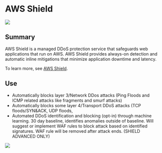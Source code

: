# AWS Shield

![](https://explore.skillbuilder.aws/files/a/w/aws_prod1_docebosaas_com/1721239200/ZEcL0bTnPYhQOsOBxow55Q/tincan/1795780_1704469401_o_1hjd4l7tc11hedc913i09dklbhj_zip/assets/HvE48M1NNFyB9osA_KOKWasYjvKThhiUG.png)

## Summary

AWS Shield is a managed DDoS protection service that safeguards web applications that run on AWS. AWS Shield provides always-on detection and automatic inline mitigations that minimize application downtime and latency.

To learn more, see [AWS Shield](https://aws.amazon.com/shield/).

## Use

- Automatically blocks layer 3/Network DDos attacks (Ping Floods and ICMP related attacks like fragments and smurf attacks)
- Automatically blocks some layer 4/Transport DDoS attacks (TCP floods/SYN&ACK, UDP floods, 
- Automated DDoS identification and blocking (opt-in) through machine learning. 30 day baseline, identifies anomalies outside of baseline. Will suggest or implement WAF rules to block attack based on identified signatures. WAF rule will be removed after attack ends. (SHIELD ADVANCED ONLY)

![](https://d1.awsstatic.com/AWS%20Shield%402x.1d111b296bfd0dd864664b682217bc7610453808.png)

